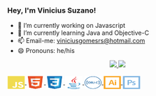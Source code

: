 ### Hey, I'm Vinicius Suzano!

- 🔭 I’m currently working on Javascript
- 🌱 I’m currently learning Java and Objective-C
- 📫 Email-me: viniciusgomesrs@hotmail.com
- 😄 Pronouns: he/his

<div align="center">
  <a href="https://github.com/SuzanoVini">
  <img height="180em" src="https://github-readme-stats.vercel.app/api?username=SuzanoVini&show_icons=true&theme=tokyonight&include_all_commits=true&count_private=true"/>
  <img height="180em" src="https://github-readme-stats.vercel.app/api/top-langs/?username=SuzanoVini&layout=compact&langs_count=7&theme=tokyonight"/>
</div>
<div style="display: inline_block"><br>
  <img align="center" height="30" width="40" src="https://raw.githubusercontent.com/devicons/devicon/master/icons/javascript/javascript-plain.svg">
  <img align="center" height="30" width="40" src="https://raw.githubusercontent.com/devicons/devicon/master/icons/html5/html5-original.svg">
  <img align="center" height="30" width="40" src="https://raw.githubusercontent.com/devicons/devicon/master/icons/css3/css3-original.svg">
  <img align="center" height="30" width="40" src="https://github.com/devicons/devicon/blob/master/icons/java/java-original.svg">
  <img align="center" height="30" width="40" src="https://github.com/devicons/devicon/blob/master/icons/objectivec/objectivec-plain.svg">
  <img align="center" height="30" width="40" src="https://github.com/devicons/devicon/blob/master/icons/illustrator/illustrator-line.svg">
  <img align="center" height="30" width="40" src="https://github.com/devicons/devicon/blob/master/icons/photoshop/photoshop-line.svg">
  
  
  ##
